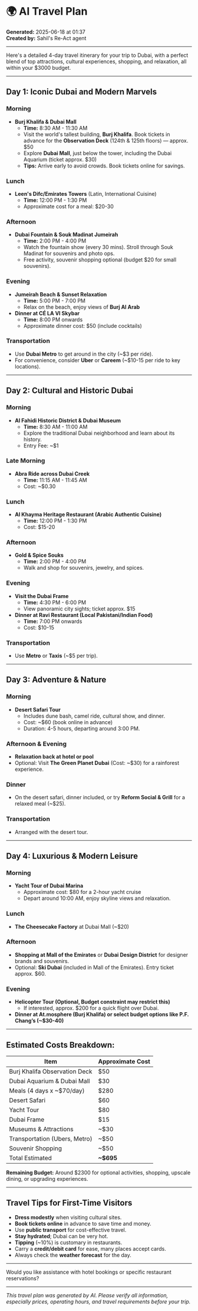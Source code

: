 # 🌍 AI Travel Plan

**Generated:** 2025-06-18 at 01:37  
**Created by:** Sahil's Re-Act agent

---

Here's a detailed 4-day travel itinerary for your trip to Dubai, with a perfect blend of top attractions, cultural experiences, shopping, and relaxation, all within your $3000 budget.

---

## **Day 1: Iconic Dubai and Modern Marvels**

### **Morning**
- **Burj Khalifa & Dubai Mall**
  - **Time:** 8:30 AM - 11:30 AM
  - Visit the world's tallest building, **Burj Khalifa**. Book tickets in advance for the **Observation Deck** (124th & 125th floors) — approx. $50
  - Explore **Dubai Mall**, just below the tower, including the Dubai Aquarium (ticket approx. $30)
  - **Tips:** Arrive early to avoid crowds. Book tickets online for savings.

### **Lunch**
- **Leen's Difc/Emirates Towers** (Latin, International Cuisine)
  - **Time:** 12:00 PM - 1:30 PM
  - Approximate cost for a meal: $20-30

### **Afternoon**
- **Dubai Fountain & Souk Madinat Jumeirah**
  - **Time:** 2:00 PM - 4:00 PM
  - Watch the fountain show (every 30 mins). Stroll through Souk Madinat for souvenirs and photo ops.
  - Free activity, souvenir shopping optional (budget $20 for small souvenirs).

### **Evening**
- **Jumeirah Beach & Sunset Relaxation**
  - **Time:** 5:00 PM - 7:00 PM
  - Relax on the beach, enjoy views of **Burj Al Arab**
- **Dinner at CÉ LA VI Skybar**
  - **Time:** 8:00 PM onwards
  - Approximate dinner cost: $50 (include cocktails)

### **Transportation**
- Use **Dubai Metro** to get around in the city (~$3 per ride).
- For convenience, consider **Uber** or **Careem** (~$10-15 per ride to key locations).

---

## **Day 2: Cultural and Historic Dubai**

### **Morning**
- **Al Fahidi Historic District & Dubai Museum**
  - **Time:** 8:30 AM - 11:00 AM
  - Explore the traditional Dubai neighborhood and learn about its history.
  - Entry Fee: ~$1

### **Late Morning**
- **Abra Ride across Dubai Creek**
  - **Time:** 11:15 AM - 11:45 AM
  - Cost: ~$0.30

### **Lunch**
- **Al Khayma Heritage Restaurant (Arabic Authentic Cuisine)**
  - **Time:** 12:00 PM - 1:30 PM
  - Cost: $15-20

### **Afternoon**
- **Gold & Spice Souks**
  - **Time:** 2:00 PM - 4:00 PM
  - Walk and shop for souvenirs, jewelry, and spices.

### **Evening**
- **Visit the Dubai Frame**
  - **Time:** 4:30 PM - 6:00 PM
  - View panoramic city sights; ticket approx. $15
- **Dinner at Ravi Restaurant (Local Pakistani/Indian Food)**
  - **Time:** 7:00 PM onwards
  - Cost: $10-15

### **Transportation**
- Use **Metro** or **Taxis** (~$5 per trip).

---

## **Day 3: Adventure & Nature**

### **Morning**
- **Desert Safari Tour**
  - Includes dune bash, camel ride, cultural show, and dinner.
  - Cost: ~$60 (book online in advance)
  - Duration: 4-5 hours, departing around 3:00 PM.

### **Afternoon & Evening**
- **Relaxation back at hotel or pool**
- Optional: Visit **The Green Planet Dubai** (Cost: ~$30) for a rainforest experience.

### **Dinner**
- On the desert safari, dinner included, or try **Reform Social & Grill** for a relaxed meal (~$25).

### **Transportation**
- Arranged with the desert tour.

---

## **Day 4: Luxurious & Modern Leisure**

### **Morning**
- **Yacht Tour of Dubai Marina**
  - Approximate cost: $80 for a 2-hour yacht cruise
  - Depart around 10:00 AM, enjoy skyline views and relaxation.

### **Lunch**
- **The Cheesecake Factory** at Dubai Mall (~$20)

### **Afternoon**
- **Shopping at Mall of the Emirates** or **Dubai Design District** for designer brands and souvenirs.
- Optional: **Ski Dubai** (included in Mall of the Emirates). Entry ticket approx. $60.

### **Evening**
- **Helicopter Tour (Optional, Budget constraint may restrict this)**
  - If interested, approx. $200 for a quick flight over Dubai.
- **Dinner at At.mosphere (Burj Khalifa) or select budget options like P.F. Chang’s (~$30-40)**

---

## **Estimated Costs Breakdown:**
| Item                                    | Approximate Cost |
|-----------------------------------------|------------------|
| Burj Khalifa Observation Deck           | $50              |
| Dubai Aquarium & Dubai Mall             | $30              |
| Meals (4 days x ~$70/day)                | $280             |
| Desert Safari                           | $60              |
| Yacht Tour                              | $80              |
| Dubai Frame                             | $15              |
| Museums & Attractions                   | ~$30             |
| Transportation (Ubers, Metro)            | ~$50             |
| Souvenir Shopping                       | ~$50             |
| Total Estimated                        | **~$695**        |

**Remaining Budget:** Around $2300 for optional activities, shopping, upscale dining, or upgrading experiences.

---

## **Travel Tips for First-Time Visitors**
- **Dress modestly** when visiting cultural sites.
- **Book tickets online** in advance to save time and money.
- Use **public transport** for cost-effective travel.
- **Stay hydrated**; Dubai can be very hot.
- **Tipping** (~10%) is customary in restaurants.
- Carry a **credit/debit card** for ease, many places accept cards.
- Always check the **weather forecast** for the day.

---

Would you like assistance with hotel bookings or specific restaurant reservations?

---

*This travel plan was generated by AI. Please verify all information, especially prices, operating hours, and travel requirements before your trip.*
